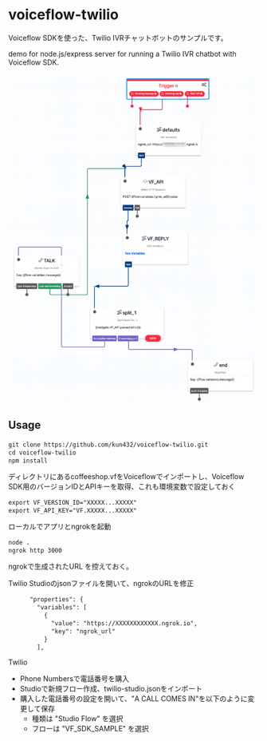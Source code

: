# voiceflow-twilio

Voiceflow SDKを使った、Twilio IVRチャットボットのサンプルです。

demo for node.js/express server for running a Twilio IVR chatbot with Voiceflow SDK.

![](public/twilio-studio.png)


## Usage

```
git clone https://github.com/kun432/voiceflow-twilio.git
cd voiceflow-twilio
npm install
```

ディレクトリにあるcoffeeshop.vfをVoiceflowでインポートし、Voiceflow SDK用のバージョンIDとAPIキーを取得、これも環境変数で設定しておく

```
export VF_VERSION_ID="XXXXX...XXXXX"
export VF_API_KEY="VF.XXXXX...XXXXX"
```

ローカルでアプリとngrokを起動

```
node .
ngrok http 3000
```

ngrokで生成されたURL を控えておく。

Twilio Studioのjsonファイルを開いて、ngrokのURLを修正

```
      "properties": {
        "variables": [
          {
            "value": "https://XXXXXXXXXXXX.ngrok.io",
            "key": "ngrok_url"
          }
        ],
```

Twilio

- Phone Numbersで電話番号を購入
- Studioで新規フロー作成、twilio-studio.jsonをインポート
- 購入した電話番号の設定を開いて、"A CALL COMES IN"を以下のように変更して保存
  - 種類は "Studio Flow" を選択
  - フローは "VF_SDK_SAMPLE" を選択
